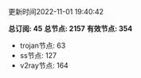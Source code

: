 更新时间2022-11-01 19:40:42

**总订阅: 45**
**总节点: 2157**
**有效节点: 354**
- trojan节点: 63
- ss节点: 127
- v2ray节点: 164
